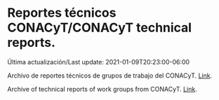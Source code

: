# Reportes técnicos CONACyT/CONACyT technical reports.

Última actualización/Last update: 2021-01-09T20:23:00-06:00

Archivo de reportes técnicos de grupos de trabajo del CONACyT. [Link](https://coronavirus.conacyt.mx/productos/index.html).

Archive of technical reports of work groups from CONACyT. [Link](https://coronavirus.conacyt.mx/productos/index.html).
